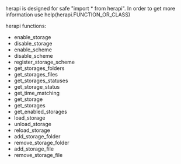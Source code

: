 herapi is designed for safe "import * from herapi". In order to get more information use help(herapi.FUNCTION_OR_CLASS)  
  
  
herapi functions:
* enable_storage
* disable_storage
* enable_scheme
* disable_scheme
* register_storage_scheme
* get_storages_folders
* get_storages_files
* get_storages_statuses
* get_storage_status
* get_time_matching
* get_storage
* get_storages
* get_enabled_storages
* load_storage
* unload_storage
* reload_storage
* add_storage_folder
* remove_storage_folder
* add_storage_file
* remove_storage_file